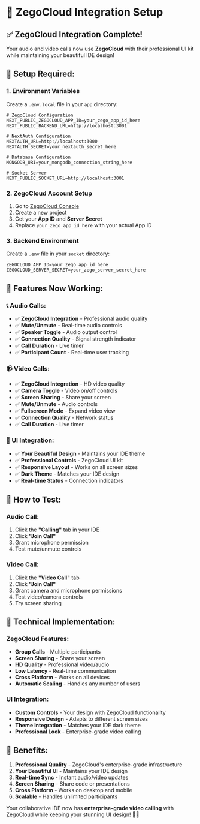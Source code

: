 # 🎥 ZegoCloud Integration Setup

## ✅ **ZegoCloud Integration Complete!**

Your audio and video calls now use **ZegoCloud** with their professional UI kit while maintaining your beautiful IDE design!

## 🔧 **Setup Required:**

### **1. Environment Variables**
Create a `.env.local` file in your `app` directory:

```env
# ZegoCloud Configuration
NEXT_PUBLIC_ZEGOCLOUD_APP_ID=your_zego_app_id_here
NEXT_PUBLIC_BACKEND_URL=http://localhost:3001

# NextAuth Configuration  
NEXTAUTH_URL=http://localhost:3000
NEXTAUTH_SECRET=your_nextauth_secret_here

# Database Configuration
MONGODB_URI=your_mongodb_connection_string_here

# Socket Server
NEXT_PUBLIC_SOCKET_URL=http://localhost:3001
```

### **2. ZegoCloud Account Setup**
1. Go to [ZegoCloud Console](https://console.zego.im/)
2. Create a new project
3. Get your **App ID** and **Server Secret**
4. Replace `your_zego_app_id_here` with your actual App ID

### **3. Backend Environment**
Create a `.env` file in your `socket` directory:

```env
ZEGOCLOUD_APP_ID=your_zego_app_id_here
ZEGOCLOUD_SERVER_SECRET=your_zego_server_secret_here
```

## 🎯 **Features Now Working:**

### **📞 Audio Calls:**
- ✅ **ZegoCloud Integration** - Professional audio quality
- ✅ **Mute/Unmute** - Real-time audio controls
- ✅ **Speaker Toggle** - Audio output control
- ✅ **Connection Quality** - Signal strength indicator
- ✅ **Call Duration** - Live timer
- ✅ **Participant Count** - Real-time user tracking

### **📹 Video Calls:**
- ✅ **ZegoCloud Integration** - HD video quality
- ✅ **Camera Toggle** - Video on/off controls
- ✅ **Screen Sharing** - Share your screen
- ✅ **Mute/Unmute** - Audio controls
- ✅ **Fullscreen Mode** - Expand video view
- ✅ **Connection Quality** - Network status
- ✅ **Call Duration** - Live timer

### **🎨 UI Integration:**
- ✅ **Your Beautiful Design** - Maintains your IDE theme
- ✅ **Professional Controls** - ZegoCloud UI kit
- ✅ **Responsive Layout** - Works on all screen sizes
- ✅ **Dark Theme** - Matches your IDE design
- ✅ **Real-time Status** - Connection indicators

## 🚀 **How to Test:**

### **Audio Call:**
1. Click the **"Calling"** tab in your IDE
2. Click **"Join Call"** 
3. Grant microphone permission
4. Test mute/unmute controls

### **Video Call:**
1. Click the **"Video Call"** tab
2. Click **"Join Call"**
3. Grant camera and microphone permissions
4. Test video/camera controls
5. Try screen sharing

## 🔧 **Technical Implementation:**

### **ZegoCloud Features:**
- **Group Calls** - Multiple participants
- **Screen Sharing** - Share your screen
- **HD Quality** - Professional video/audio
- **Low Latency** - Real-time communication
- **Cross Platform** - Works on all devices
- **Automatic Scaling** - Handles any number of users

### **UI Integration:**
- **Custom Controls** - Your design with ZegoCloud functionality
- **Responsive Design** - Adapts to different screen sizes
- **Theme Integration** - Matches your IDE dark theme
- **Professional Look** - Enterprise-grade video calling

## 🎉 **Benefits:**

1. **Professional Quality** - ZegoCloud's enterprise-grade infrastructure
2. **Your Beautiful UI** - Maintains your IDE design
3. **Real-time Sync** - Instant audio/video updates
4. **Screen Sharing** - Share code or presentations
5. **Cross Platform** - Works on desktop and mobile
6. **Scalable** - Handles unlimited participants

Your collaborative IDE now has **enterprise-grade video calling** with ZegoCloud while keeping your stunning UI design! 🎥✨ 